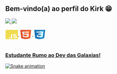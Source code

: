 ## Bem-vindo(a) ao perfil do Kirk 😁

 <div>
   <a href="https://github.com/Kirk-Assini">
   <img height="180em" src="https://github-readme-stats.vercel.app/api?username=Kirk-Assini&show_icons=true&theme=radical&include_all_commits=true&count_private=true"/>
   <img height="180em" src="https://github-readme-stats.vercel.app/api/top-langs/?username=Kirk-Assini&layout=compact&langs_count=6&theme=tokyonight"/>

</div>
<div style="display: inline_block"><br>
  <img align="center" alt="Js" height="30" width="40" src="https://raw.githubusercontent.com/devicons/devicon/master/icons/javascript/javascript-plain.svg">
  <img align="center" alt="HTML" height="30" width="40" src="https://raw.githubusercontent.com/devicons/devicon/master/icons/html5/html5-original.svg">
  <img align="center" alt="CSS" height="30" width="40" src="https://raw.githubusercontent.com/devicons/devicon/master/icons/css3/css3-original.svg">
</div>
 
 <br>
 
  ### Estudante Rumo ao Dev das Galaxias!
 
<div> 
 
 
  
 
  ![Snake animation](https://github.com/Kirk-Assini/Kirk-Assini/blob/output/github-contribution-grid-snake.svg)

